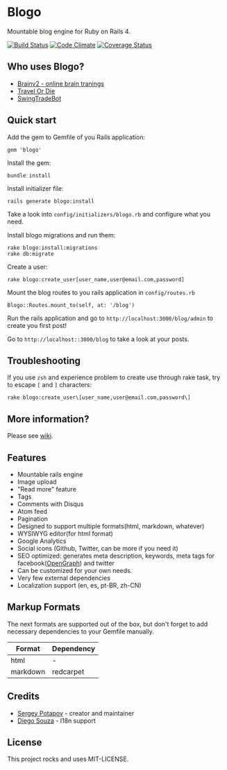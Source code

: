 # Blogo

Mountable blog engine for Ruby on Rails 4.

[![Build Status](https://travis-ci.org/greyblake/blogo.png?branch=master)](https://travis-ci.org/greyblake/blogo)
[![Code Climate](https://codeclimate.com/github/greyblake/blogo/badges/gpa.svg)](https://codeclimate.com/github/greyblake/blogo)
[![Coverage Status](https://coveralls.io/repos/greyblake/blogo/badge.png)](https://coveralls.io/r/greyblake/blogo)

## Who uses Blogo?

* [Brainv2 - online brain tranings](http://brainv2.com/blog)
* [Travel Or Die](http://travel-or-die.com/blog)
* [SwingTradeBot](http://swingtradebot.com/blog)

## Quick start


Add the gem to Gemfile of you Rails application:

```
gem 'blogo'
```

Install the gem:

```
bundle install
```

Install initializer file:

```
rails generate blogo:install
```

Take a look into `config/initializers/blogo.rb` and configure what you need.

Install blogo migrations and run them:

```
rake blogo:install:migrations
rake db:migrate
```


Create a user:

```
rake blogo:create_user[user_name,user@email.com,password]
```

Mount the blog routes to you rails application in `config/routes.rb`

```
Blogo::Routes.mount_to(self, at: '/blog')
```

Run the rails application and go to `http://localhost:3000/blog/admin` to create you first post!

Go to `http://localhost::3000/blog` to take a look at your posts.

## Troubleshooting

If you use `zsh` and experience problem to create use through rake task, try to escape `[` and `]` characters:

```
rake blogo:create_user\[user_name,user@email.com,password\]
```

## More information?

Please see [wiki](https://github.com/greyblake/blogo/wiki).

## Features

* Mountable rails engine
* Image upload
* "Read more" feature
* Tags
* Comments with Disqus
* Atom feed
* Pagination
* Designed to support multiple formats(html, markdown, whatever)
* WYSIWYG editor(for html format)
* Google Analytics
* Social icons (Github, Twitter, can be more if you need it)
* SEO optimized: generates meta description, keywords, meta tags for facebook([OpenGraph](http://ogp.me/)) and twitter
* Can be customized for your own needs.
* Very few external dependencies
* Localization support (en, es, pt-BR, zh-CN)


## Markup Formats


The next formats are supported out of the box, but don't forget to
add necessary dependencies to your Gemfile manually.

| Format   | Dependency |
|----------|------------|
| html     | -          |
| markdown | redcarpet  |


## Credits

* [Sergey Potapov](https://github.com/greyblake) - creator and maintainer
* [Diego Souza](https://github.com/diegosouza) - I18n support

## License

This project rocks and uses MIT-LICENSE.
